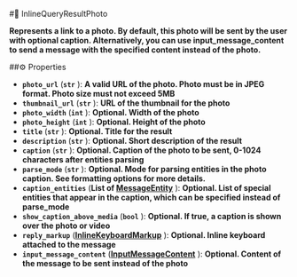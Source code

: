 #🔮 InlineQueryResultPhoto

**Represents a link to a photo. By default, this photo will be sent by the user with optional caption. Alternatively, you can use input_message_content to send a message with the specified content instead of the photo.**

##⚙️ Properties

- **`photo_url`** (**`str`** ): **A valid URL of the photo. Photo must be in JPEG format. Photo size must not exceed 5MB**
- **`thumbnail_url`** (**`str`** ): **URL of the thumbnail for the photo**
- **`photo_width`** (**`int`** ): **Optional. Width of the photo**
- **`photo_height`** (**`int`** ): **Optional. Height of the photo**
- **`title`** (**`str`** ): **Optional. Title for the result**
- **`description`** (**`str`** ): **Optional. Short description of the result**
- **`caption`** (**`str`** ): **Optional. Caption of the photo to be sent, 0-1024 characters after entities parsing**
- **`parse_mode`** (**`str`** ): **Optional. Mode for parsing entities in the photo caption. See formatting options for more
details.**
- **`caption_entities`** (**List of [MessageEntity](MessageEntity.md)** ): **Optional. List of special entities that appear in the caption, which can be specified
instead of parse_mode**
- **`show_caption_above_media`** (**`bool`** ): **Optional. If true, a caption is shown over the photo or video**
- **`reply_markup`** (**[InlineKeyboardMarkup](InlineKeyboardMarkup.md)** ): **Optional. Inline keyboard attached to the message**
- **`input_message_content`** (**[InputMessageContent](InputMessageContent.md)** ): **Optional. Content of the message to be sent instead of the photo**
